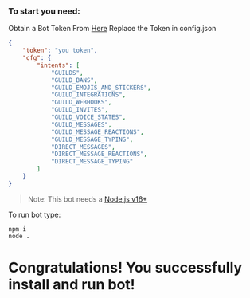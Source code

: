 ### To start you need:

Obtain a Bot Token From [Here](https://discord.com/developers)
Replace the Token in config.json
```json
{
    "token": "you token",
    "cfg": {
        "intents": [
            "GUILDS",
            "GUILD_BANS",
            "GUILD_EMOJIS_AND_STICKERS",
            "GUILD_INTEGRATIONS",
            "GUILD_WEBHOOKS",
            "GUILD_INVITES",
            "GUILD_VOICE_STATES",
            "GUILD_MESSAGES",
            "GUILD_MESSAGE_REACTIONS",
            "GUILD_MESSAGE_TYPING",
            "DIRECT_MESSAGES",
            "DIRECT_MESSAGE_REACTIONS",
            "DIRECT_MESSAGE_TYPING"
        ]
    }
}
```
> Note: This bot needs a [Node.js v16+](https://nodejs.org/en/blog/release/v16.0.0/)

To run bot type:
```
npm i
node .
```

# Congratulations! You successfully install and run bot!
